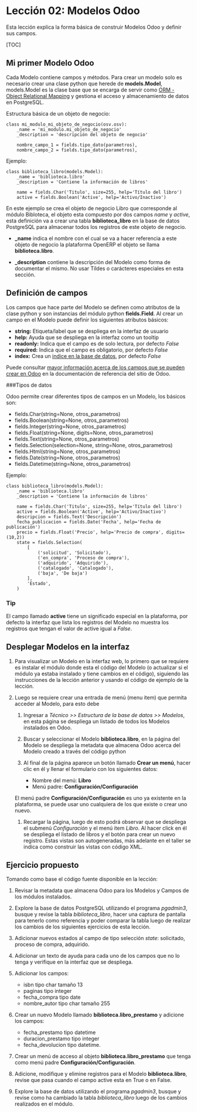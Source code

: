 Lección 02: Modelos Odoo
========================

Esta lección explica la forma básica de construir Modelos Odoo y definir sus campos.

[TOC]

Mi primer Modelo Odoo
---------------------

Cada Modelo contiene campos y métodos. Para crear un modelo solo es necesario crear una clase python que herede de **models.Model**, models.Model es la clase base que se encarga de servir como [ORM - Object Relational Mapping](http://es.wikipedia.org/wiki/Mapeo_objeto-relacional) y gestiona el acceso y almacenamiento de datos en PostgreSQL.

Estructura básica de un objeto de negocio:

    class mi_modulo_mi_objeto_de_negocio(osv.osv):
        _name = 'mi_modulo.mi_objeto_de_negocio'
        _description = 'descripción del objeto de negocio'

        nombre_campo_1 = fields.tipo_dato(parametros),
        nombre_campo_2 = fields.tipo_dato(parametros),

Ejemplo:

    class biblioteca_libro(models.Model):
        _name = 'biblioteca.libro'
        _description = 'Contiene la información de libros'

        name = fields.Char('Titulo', size=255, help='Título del libro')
        active = fields.Boolean('Active', help='Activo/Inactivo')

En este ejemplo se crea el objeto de negocio Libro que corresponde al módulo Bibloteca, el objeto esta compuesto por dos campos *name* y *active*, esta definición va a crear una tabla **biblioteca_libro** en la base de datos PostgreSQL para almacenar todos los registros de este objeto de negocio.

- **_name** indica el nombre con el cual se va a hacer referencia a este objeto de negocio la plataforma OpenERP el objeto se llama **biblioteca.libro**.

- **_description** contiene la descripción del Modelo como forma de documentar el mismo. No usar Tíldes o carácteres especiales en esta sección.

Definición de campos
--------------------

Los campos que hace parte del Modelo se definen como atributos de la clase python y son instancias del módulo python **fields.Field**. Al crear un campo en el Modelo puede definir los siguientes atributos básicos:

* **string:** Etiqueta/label que se despliega en la interfaz de usuario
* **help:** Ayuda que se despliega en la interfaz como un tooltip
* **readonly:** Indica que el campo es de solo lectura, por defecto *False*
* **required:** Indica que el campo es obligatorio, por defecto *False*
* **index:** Crea un [indice en la base de datos](http://es.wikipedia.org/wiki/%C3%8Dndice_%28base_de_datos%29), por defecto *False*

Puede consultar [mayor información acerca de los campos que se pueden crear en Odoo](https://www.odoo.com/documentation/8.0/reference/orm.html#fields) en la documentación de referencia del sitio de Odoo.

###Tipos de datos

Odoo permite crear diferentes tipos de campos en un Modelo, los básicos son:

- fields.Char(string=None, otros_parametros)
- fields.Boolean(string=None, otros_parametros)
- fields.Integer(string=None, otros_parametros)
- fields.Float(string=None, digits=None, otros_parametros)
- fields.Text(string=None, otros_parametros)
- fields.Selection(selection=None, string=None, otros_parametros)
- fields.Html(string=None, otros_parametros)
- fields.Date(string=None, otros_parametros)
- fields.Datetime(string=None, otros_parametros)

Ejemplo:

    class biblioteca_libro(models.Model):
        _name = 'biblioteca.libro'
        _description = 'Contiene la información de libros'

        name = fields.Char('Titulo', size=255, help='Título del libro')
        active = fields.Boolean('Active', help='Activo/Inactivo')
        descripcion = fields.Text('Descripción')
        fecha_publicacion = fields.Date('Fecha', help='Fecha de publicación')
        precio = fields.Float('Precio', help='Precio de compra', digits=(10,2))
        state = fields.Selection(
            [
                ('solicitud', 'Solicitado'),
                ('en_compra', 'Proceso de compra'),
                ('adquirido', 'Adquirido'),
                ('catalogado', 'Catalogado'),
                ('baja', 'De baja')
            ],
            'Estado',
        )

### Tip

El campo llamado **active** tiene un significado especial en la plataforma, por defecto la interfaz que lista los registros del Modelo no muestra los registros que tengan el valor de active igual a *False*.

Desplegar Modelos en la interfaz
--------------------------------

1. Para visualizar un Modelo en la interfaz web, lo primero que se requiere es instalar el módulo donde esta el código del Modelo (o actualizar si el módulo ya estaba instalado y tiene cambios en el código), siguiendo las instrucciones de la lección anterior y usando el código de ejemplo de la lección.

1. Luego se requiere crear una entrada de menú (menu item) que permita acceder al Modelo, para esto debe

    1. Ingresar a *Técnico >> Estructura de la base de datos >> Modelos*, en esta página se despliega un listado de todos los Modelos instalados en Odoo.
    1. Buscar y seleccionar el Modelo **biblioteca.libro**, en la página del Modelo se despliega la metadata que almacena Odoo acerca del Modelo creado a través del código python
    1. Al final de la página aparece un botón llamado **Crear un menú**, hacer clic en él y llenar el formulario con los siguientes datos:

        * Nombre del menú: **Libro**
        * Menú padre: **Configuración/Configuración**

	El menú padre **Configuración/Configuración** es uno ya existente en la plataforma, se puede usar uno cualquiera de los que existe o crear uno nuevo.

	1. Recargar la página, luego de esto podrá observar que se despliega el submenú *Configuración* y el menú item *Libro*. Al hacer click en él se despliega el listado de libros y el botón para crear un nuevo registro. Estas vistas son autogeneradas, más adelante en el taller se indica como construir las vistas con código XML.


Ejercicio propuesto
-------------------

Tomando como base el código fuente disponible en la lección:

1. Revisar la metadata que almacena Odoo para los Modelos y Campos de los módulos instalados.
1. Explore la base de datos PostgreSQL utilizando el programa *pgadmin3*, busque y revise la tabla *biblioteca_libro*, hacer una captura de pantalla para tenerlo como referencia y poder comparar la tabla luego de realizar los cambios de los siguientes ejercicios de esta lección.
1. Adicionar nuevos estados al campo de tipo selección *state*: solicitado, proceso de compra, adquirido.
1. Adicionar un texto de ayuda para cada uno de los campos que no lo tenga y verifique en la interfaz que se despliega.
1. Adicionar los campos:

    - isbn tipo char tamaño 13
    - paginas tipo integer
    - fecha_compra tipo date
    - nombre_autor tipo char tamaño 255

1. Crear un nuevo Modelo llamado **biblioteca.libro_prestamo** y adicione los campos:

   -  fecha_prestamo tipo datetime
   -  duracion_prestamo tipo integer
   -  fecha_devolucion tipo datetime.

1. Crear un menú de acceso al objeto **biblioteca.libro_prestamo** que tenga como menú padre **Configuración/Configuración**.
1. Adicione, modifique y elimine registros para el Modelo **biblioteca.libro**, revise que pasa cuando el campo active esta en True o en False.
1. Explore la base de datos utilizando el programa *pgadmin3*, busque y revise como ha cambiado la tabla *biblioteca_libro* luego de los cambios realizados en el módulo.
